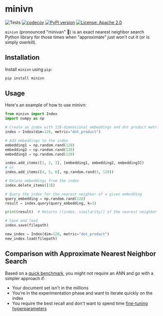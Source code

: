 # minivn

![Tests](https://github.com/aismlv/minivn/actions/workflows/test_and_lint.yml/badge.svg)
[![codecov](https://codecov.io/gh/aismlv/minivn/branch/main/graph/badge.svg?token=5J503UR8O7)](https://codecov.io/gh/aismlv/minivn)
[![PyPI version](https://badge.fury.io/py/minivn.svg)](https://pypi.org/project/minivn/)
[![License: Apache 2.0](https://img.shields.io/badge/License-Apache%202.0-blue.svg)](https://opensource.org/licenses/Apache-2.0)

`minivn` (pronounced "minivan" 🚐) is an exact nearest neighbor search Python library for those times when "approximate" just won't cut it (or is simply overkill).

## Installation

Install `minivn` using `pip`:

```bash
pip install minivn
```

## Usage
Here's an example of how to use minivn:

```python
from minivn import Index
import numpy as np

# Create an index with 128-dimensional embeddings and dot product metric. Cosine similarity is also supported
index = Index(dim=128, metric="dot_product")

# Add embeddings to the index
embedding1 = np.random.rand(128)
embedding2 = np.random.rand(128)
embedding3 = np.random.rand(128)

index.add_items([1, 2, 3], [embedding1, embedding2, embedding3])
# or
index.add_items([4, 5, 6], np.random.rand(3, 128))

# Delete embeddings from the index
index.delete_items([3])

# Query the index for the nearest neighbor of a given embedding
query_embedding = np.random.rand(128)
result = index.query(query_embedding, k=1)

print(result)  # Returns [(index, similarity)] of the nearest neighbor

# Save and load
index.save(filepath)

new_index = Index(dim=128, metric="dot_product")
new_index.load(filepath)
```

## Comparison with Approximate Nearest Neighbor Search
Based on a [quick benchmark](https://github.com/aismlv/minivn/blob/main/benchmark/benchmark.md), you might not require an ANN and go with a simpler approach if:

- Your document set isn't in the millions
- You're in the experimentation phase and want to iterate quickly on the index
- You require the best recall and don't want to spend time [fine-tuning hyperparameters](https://github.com/erikbern/ann-benchmarks)

